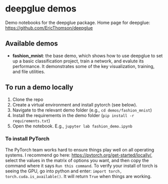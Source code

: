 # deepglue demos
Demo notebooks for the deepglue package. 
Home page for deepglue: https://github.com/EricThomson/deepglue

## Available demos
- **fashion_mnist**: the base demo, which shows how to use deepglue to set up a basic classification project, train a network, and evalute its performance. It demonstrates some of the key visualization, training, and file utilities. 

## To run a demo locally
1. Clone the repo
2. Create a virtual environment and install pytorch (see below).
3. Navigate to the relevant demo folder (e.g., `cd demos/fashion_mnist`)
4. Install the requirements in the demo folder (`pip install -r requirements.txt`)
5. Open the notebook. E.g., `jupyter lab fashion_demo.ipynb`

### To install PyTorch
The PyTorch team works hard to ensure things play well on all operating systems. I recommend go here: https://pytorch.org/get-started/locally/, select the values in the matrix of options you want, and then copy the command where it says `Run this command`. To verify your install of torch is seeing the GPU, go into python and enter: `import torch, torch.cuda.is_available()`. It will return `True` when things are working.